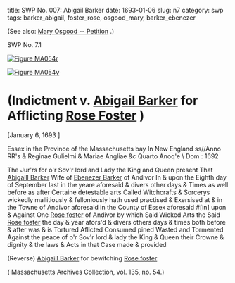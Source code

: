 title: SWP No. 007: Abigail Barker
date: 1693-01-06
slug: n7
category: swp
tags: barker_abigail, foster_rose, osgood_mary, barker_ebenezer




(See also: [Mary Osgood -- Petition](/n2.html#n2.277) .)

<div markdown class="doc" id="n7.1">

<div class="doc_id">SWP No. 7.1</div>

<span markdown class="figure">[![Figure MA054r](archives/MA135/small/MA054r.jpg)](archives/MA135/large/MA054r.jpg)</span>

<span markdown class="figure">[![Figure MA054v](archives/MA135/small/MA054v.jpg)](archives/MA135/large/MA054v.jpg)</span>

# (Indictment v. [Abigail Barker](/tag/barker_abigail.html) for Afflicting [Rose Foster](/tag/foster_rose.html) )

[January 6, 1693  ] 

Essex in the Province  of the Massachusetts bay  In New England ss//Anno RR's & Reginae Gulielmi & Mariae Angliae &c Quarto Anoq'e  \ Dom : 1692

The Jur'rs for o'r Sov'r lord and Lady the King and Queen present  That [Abigaill Barker](/tag/barker_abigail.html) Wife of [Ebenezer Barker](/tag/barker_ebenezer.html) of Andivor In  & upon the Eighth day of September last in the yeare aforesaid  & divers other days & Times as well before as after Certaine detestable arts Called Witchcrafts & Sorcerys wickedly mallitiously  & felloniously hath used practised & Exersised at & in the Towne of  Andivor aforesaid in the County of Essex aforesaid #[in] upon & Against  One [Rose foster](/tag/foster_rose.html) of Andivor by which Said Wicked Arts the Said  [Rose foster](/tag/foster_rose.html) the day & year afors'd & divers others days & times  both before & after was & is Tortured Aflicted Consumed pined  Wasted and Tormented Against the peace of o'r Sov'r lord & lady  the King & Queen their Crowne & dignity & the laws & Acts in  that Case made & provided

(Reverse) [Abigaill Barker](/tag/barker_abigail.html) for bewitching [Rose foster](/tag/foster_rose.html)

( Massachusetts Archives Collection, vol. 135, no. 54.)


</div>

